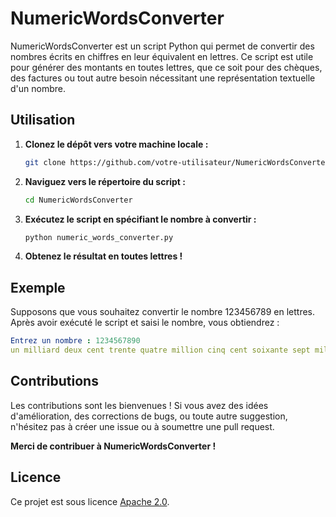# NumericWordsConverter

NumericWordsConverter est un script Python qui permet de convertir des nombres écrits en chiffres en leur équivalent en lettres. Ce script est utile pour générer des montants en toutes lettres, que ce soit pour des chèques, des factures ou tout autre besoin nécessitant une représentation textuelle d'un nombre.

## Utilisation

1. **Clonez le dépôt vers votre machine locale :**

   ```bash
   git clone https://github.com/votre-utilisateur/NumericWordsConverter.git
   ```

2. **Naviguez vers le répertoire du script :**

   ```bash
   cd NumericWordsConverter
   ```
3. **Exécutez le script en spécifiant le nombre à convertir :**

   ```bash
   python numeric_words_converter.py
   ```

4. **Obtenez le résultat en toutes lettres !**

## Exemple

Supposons que vous souhaitez convertir le nombre 123456789 en lettres. Après avoir exécuté le script et saisi le nombre, vous obtiendrez :

   ```yaml
   Entrez un nombre : 1234567890
   un milliard deux cent trente quatre million cinq cent soixante sept mille huit cent quatre-vingt-dix
   ```

## Contributions

Les contributions sont les bienvenues ! Si vous avez des idées d'amélioration, des corrections de bugs, ou toute autre suggestion, n'hésitez pas à créer une issue ou à soumettre une pull request.

**Merci de contribuer à NumericWordsConverter !**

## Licence

Ce projet est sous licence [Apache 2.0](LICENSE).
